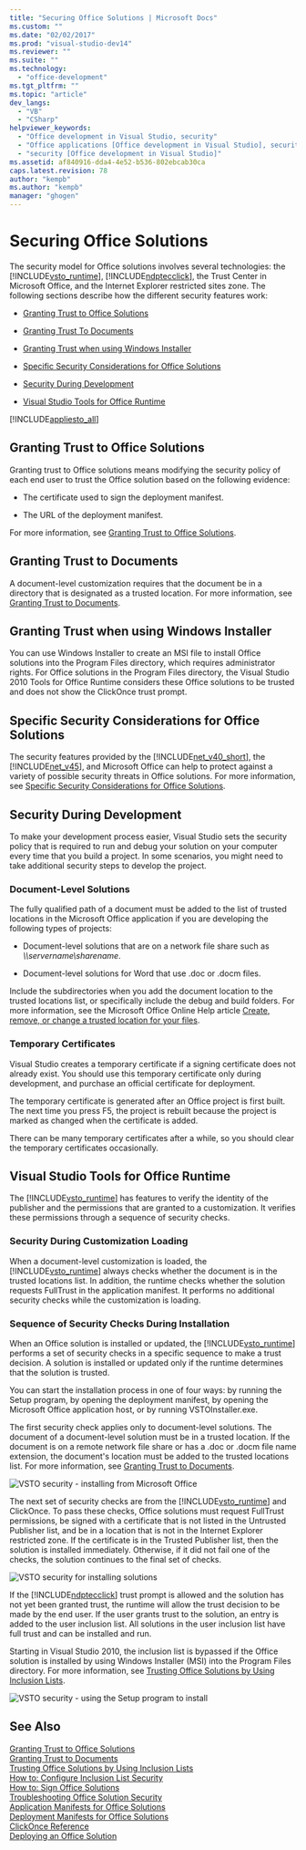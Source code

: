```yaml
---
title: "Securing Office Solutions | Microsoft Docs"
ms.custom: ""
ms.date: "02/02/2017"
ms.prod: "visual-studio-dev14"
ms.reviewer: ""
ms.suite: ""
ms.technology: 
  - "office-development"
ms.tgt_pltfrm: ""
ms.topic: "article"
dev_langs: 
  - "VB"
  - "CSharp"
helpviewer_keywords: 
  - "Office development in Visual Studio, security"
  - "Office applications [Office development in Visual Studio], security"
  - "security [Office development in Visual Studio]"
ms.assetid: af840916-dda4-4e52-b536-802ebcab30ca
caps.latest.revision: 78
author: "kempb"
ms.author: "kempb"
manager: "ghogen"
---
```

# Securing Office Solutions
  The security model for Office solutions involves several technologies: the [!INCLUDE[vsto_runtime](../vsto/includes/vsto-runtime-md.md)], [!INCLUDE[ndptecclick](../vsto/includes/ndptecclick-md.md)], the Trust Center in Microsoft Office, and the Internet Explorer restricted sites zone. The following sections describe how the different security features work:  
  
-   [Granting Trust to Office Solutions](#GrantingTrustToSolutions)  
  
-   [Granting Trust To Documents](#GrantingTrustToDocuments)  
  
-   [Granting Trust when using Windows Installer](#GrantingTrustWindowsInstaller)  
  
-   [Specific Security Considerations for Office Solutions](#Security)  
  
-   [Security During Development](#SecurityDuringDeployment)  
  
-   [Visual Studio Tools for Office Runtime](#VisualStudioToolsForOfficeRuntime)  
  
 [!INCLUDE[appliesto_all](../vsto/includes/appliesto-all-md.md)]  
  
##  <a name="GrantingTrustToSolutions"></a> Granting Trust to Office Solutions  
 Granting trust to Office solutions means modifying the security policy of each end user to trust the Office solution based on the following evidence:  
  
-   The certificate used to sign the deployment manifest.  
  
-   The URL of the deployment manifest.  
  
 For more information, see [Granting Trust to Office Solutions](../vsto/granting-trust-to-office-solutions.md).  
  
##  <a name="GrantingTrustToDocuments"></a> Granting Trust to Documents  
 A document-level customization requires that the document be in a directory that is designated as a trusted location. For more information, see [Granting Trust to Documents](../vsto/granting-trust-to-documents.md).  
  
##  <a name="GrantingTrustWindowsInstaller"></a> Granting Trust when using Windows Installer  
 You can use Windows Installer to create an MSI file to install Office solutions into the Program Files directory, which requires administrator rights. For Office solutions in the Program Files directory, the Visual Studio 2010 Tools for Office Runtime considers these Office solutions to be trusted and does not show the ClickOnce trust prompt.  
  
##  <a name="Security"></a> Specific Security Considerations for Office Solutions  
 The security features provided by the [!INCLUDE[net_v40_short](../sharepoint/includes/net-v40-short-md.md)], the [!INCLUDE[net_v45](../vsto/includes/net-v45-md.md)], and Microsoft Office can help to protect against a variety of possible security threats in Office solutions. For more information, see [Specific Security Considerations for Office Solutions](../vsto/specific-security-considerations-for-office-solutions.md).  
  
##  <a name="SecurityDuringDeployment"></a> Security During Development  
 To make your development process easier, Visual Studio sets the security policy that is required to run and debug your solution on your computer every time that you build a project. In some scenarios, you might need to take additional security steps to develop the project.  
  
### Document-Level Solutions  
 The fully qualified path of a document must be added to the list of trusted locations in the Microsoft Office application if you are developing the following types of projects:  
  
-   Document-level solutions that are on a network file share such as *\\\servername\sharename*.  
  
-   Document-level solutions for Word that use .doc or .docm files.  
  
 Include the subdirectories when you add the document location to the trusted locations list, or specifically include the debug and build folders. For more information, see the Microsoft Office Online Help article [Create, remove, or change a trusted location for your files](https://support.office.com/en-au/article/Create-remove-or-change-a-trusted-location-for-your-files-f5151879-25ea-4998-80a5-4208b3540a62).  
  
### Temporary Certificates  
 Visual Studio creates a temporary certificate if a signing certificate does not already exist. You should use this temporary certificate only during development, and purchase an official certificate for deployment.  
  
 The temporary certificate is generated after an Office project is first built. The next time you press F5, the project is rebuilt because the project is marked as changed when the certificate is added.  
  
 There can be many temporary certificates after a while, so you should clear the temporary certificates occasionally.  
  
##  <a name="VisualStudioToolsForOfficeRuntime"></a> Visual Studio Tools for Office Runtime  
 The [!INCLUDE[vsto_runtime](../vsto/includes/vsto-runtime-md.md)] has features to verify the identity of the publisher and the permissions that are granted to a customization. It verifies these permissions through a sequence of security checks.  
  
### Security During Customization Loading  
 When a document-level customization is loaded, the [!INCLUDE[vsto_runtime](../vsto/includes/vsto-runtime-md.md)] always checks whether the document is in the trusted locations list. In addition, the runtime checks whether the solution requests FullTrust in the application manifest. It performs no additional security checks while the customization is loading.  
  
### Sequence of Security Checks During Installation  
 When an Office solution is installed or updated, the [!INCLUDE[vsto_runtime](../vsto/includes/vsto-runtime-md.md)] performs a set of security checks in a specific sequence to make a trust decision. A solution is installed or updated only if the runtime determines that the solution is trusted.  
  
 You can start the installation process in one of four ways: by running the Setup program, by opening the deployment manifest, by opening the Microsoft Office application host, or by running VSTOInstaller.exe.  
  
 The first security check applies only to document-level solutions. The document of a document-level solution must be in a trusted location. If the document is on a remote network file share or has a .doc or .docm file name extension, the document's location must be added to the trusted locations list. For more information, see [Granting Trust to Documents](../vsto/granting-trust-to-documents.md).  
  
 ![VSTO security - installing from Microsoft Office](../vsto/media/host-install.png "VSTO security - installing from Microsoft Office")  
  
 The next set of security checks are from the [!INCLUDE[vsto_runtime](../vsto/includes/vsto-runtime-md.md)] and ClickOnce. To pass these checks, Office solutions must request FullTrust permissions, be signed with a certificate that is not listed in the Untrusted Publisher list, and be in a location that is not in the Internet Explorer restricted zone. If the certificate is in the Trusted Publisher list, then the solution is installed immediately. Otherwise, if it did not fail one of the checks, the solution continues to the final set of checks.  
  
 ![VSTO security for installing solutions](../vsto/media/installing.png "VSTO security for installing solutions")  
  
 If the [!INCLUDE[ndptecclick](../vsto/includes/ndptecclick-md.md)] trust prompt is allowed and the solution has not yet been granted trust, the runtime will allow the trust decision to be made by the end user. If the user grants trust to the solution, an entry is added to the user inclusion list. All solutions in the user inclusion list have full trust and can be installed and run.  
  
 Starting in Visual Studio 2010, the inclusion list is bypassed if the Office solution is installed by using Windows Installer (MSI) into the Program Files directory. For more information, see [Trusting Office Solutions by Using Inclusion Lists](../vsto/trusting-office-solutions-by-using-inclusion-lists.md).  
  
 ![VSTO security - using the Setup program to install](../vsto/media/setup-vstoinstaller.png "VSTO security - using the Setup program to install")  
  
## See Also  
 [Granting Trust to Office Solutions](../vsto/granting-trust-to-office-solutions.md)   
 [Granting Trust to Documents](../vsto/granting-trust-to-documents.md)   
 [Trusting Office Solutions by Using Inclusion Lists](../vsto/trusting-office-solutions-by-using-inclusion-lists.md)   
 [How to: Configure Inclusion List Security](../vsto/how-to-configure-inclusion-list-security.md)   
 [How to: Sign Office Solutions](../vsto/how-to-sign-office-solutions.md)   
 [Troubleshooting Office Solution Security](../vsto/troubleshooting-office-solution-security.md)   
 [Application Manifests for Office Solutions](../vsto/application-manifests-for-office-solutions.md)   
 [Deployment Manifests for Office Solutions](../vsto/deployment-manifests-for-office-solutions.md)   
 [ClickOnce Reference](/visualstudio/deployment/clickonce-reference)   
 [Deploying an Office Solution](../vsto/deploying-an-office-solution.md)  
  
  